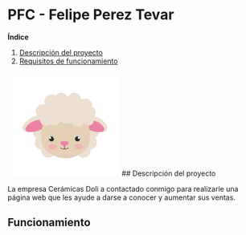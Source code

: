 # PFC - Felipe Perez Tevar

 **Índice**
1. [Descripción del proyecto](#proyecto)
2. [Requisitos de funcionamiento](#funcionamiento)




![Doli Icono](./src/assets/imagenes/doli-icon.png) ## Descripción del proyecto <a name="proyecto"></a>


La empresa Cerámicas Doli a contactado conmigo para realizarle 
una página web que les ayude a darse a conocer y aumentar sus ventas.


## Funcionamiento <a name="funcionamiento"></a>
